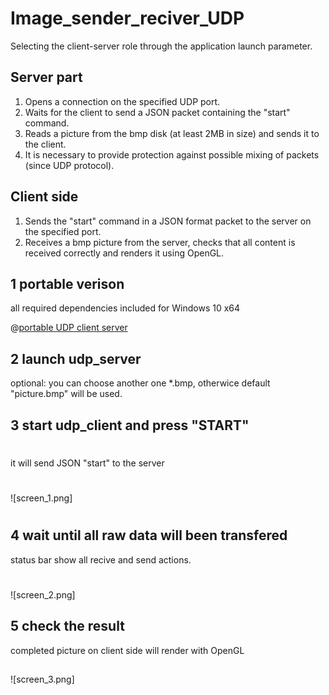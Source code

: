 # Image_sender_reciver_UDP

Selecting the client-server role through the application launch parameter. 

## Server part
1. Opens a connection on the specified UDP port.
2. Waits for the client to send a JSON packet containing the "start" command.
3. Reads a picture from the bmp disk (at least 2MB in size) and sends it to the client.
4. It is necessary to provide protection against possible mixing of packets (since UDP protocol).

## Client side
1. Sends the "start" command in a JSON format packet to the server on the specified port.
2. Receives a bmp picture from the server, checks that all content is received correctly and renders it using OpenGL. 


## 1 portable verison

all required dependencies included for Windows 10 x64

@[portable UDP client server](https://1drv.ms/u/s!ApW6O2P40mi2iQVci0HmphwDN5Z_?e=CcvHxW 'download binaries') 


## 2 launch udp_server

optional: you can choose another one *.bmp, otherwice default "picture.bmp" will be used.

## 3 start udp_client and press "START"
#
it will send JSON "start" to the server
#
![screen_1.png]
#


## 4 wait until all raw data will been transfered

status bar show all recive and send actions.
#
![screen_2.png]
##

## 5 check the result

completed picture on client side will render with OpenGL

##
![screen_3.png]
#